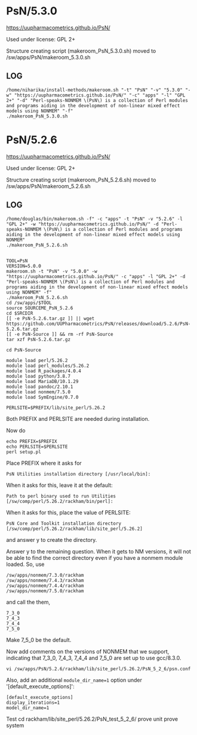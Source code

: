 PsN/5.3.0
========================

<https://uupharmacometrics.github.io/PsN/>

Used under license:
GPL 2+


Structure creating script (makeroom_PsN_5.3.0.sh) moved to /sw/apps/PsN/makeroom_5.3.0.sh

LOG
---

    /home/niharika/install-methods/makeroom.sh "-t" "PsN" "-v" "5.3.0" "-w" "https://uupharmacometrics.github.io/PsN/" "-c" "apps" "-l" "GPL 2+" "-d" "Perl-speaks-NONMEM \(PsN\) is a collection of Perl modules and programs aiding in the development of non-linear mixed effect models using NONMEM" "-f"
    ./makeroom_PsN_5.3.0.sh
PsN/5.2.6
========================

<https://uupharmacometrics.github.io/PsN/>

Used under license:
GPL 2+


Structure creating script (makeroom_PsN_5.2.6.sh) moved to /sw/apps/PsN/makeroom_5.2.6.sh

LOG
---

    /home/douglas/bin/makeroom.sh -f" -c "apps" -t "PsN" -v "5.2.6" -l "GPL 2+" -w "https://uupharmacometrics.github.io/PsN/" -d "Perl-speaks-NONMEM \(PsN\) is a collection of Perl modules and programs aiding in the development of non-linear mixed effect models using NONMEM"
    ./makeroom_PsN_5.2.6.sh


    TOOL=PsN
    VERSION=5.0.0
    makeroom.sh -t "PsN" -v "5.0.0" -w "https://uupharmacometrics.github.io/PsN/" -c "apps" -l "GPL 2+" -d "Perl-speaks-NONMEM \(PsN\) is a collection of Perl modules and programs aiding in the development of non-linear mixed effect models using NONMEM" -f"
    ./makeroom_PsN_5.2.6.sh
    cd /sw/apps/$TOOL
    source SOURCEME_PsN_5.2.6
    cd $SRCDIR
    [[ -e PsN-5.2.6.tar.gz ]] || wget https://github.com/UUPharmacometrics/PsN/releases/download/5.2.6/PsN-5.2.6.tar.gz
    [[ -e PsN-Source ]] && rm -rf PsN-Source
    tar xzf PsN-5.2.6.tar.gz

    cd PsN-Source

    module load perl/5.26.2
    module load perl_modules/5.26.2
    module load R_packages/4.0.4
    module load python/3.8.7
    module load MariaDB/10.1.29
    module load pandoc/2.10.1
    module load nonmem/7.5.0
    module load SymEngine/0.7.0

    PERLSITE=$PREFIX/lib/site_perl/5.26.2

Both PREFIX and PERLSITE are needed during installation.

Now do

    echo PREFIX=$PREFIX
    echo PERLSITE=$PERLSITE
    perl setup.pl

Place PREFIX where it asks for

    PsN Utilities installation directory [/usr/local/bin]:

When it asks for this, leave it at the default:

    Path to perl binary used to run Utilities [/sw/comp/perl/5.26.2/rackham/bin/perl]:

When it asks for this, place the value of PERLSITE:

    PsN Core and Toolkit installation directory [/sw/comp/perl/5.26.2/rackham/lib/site_perl/5.26.2]

and answer y to create the directory.

Answer y to the remaining question.  When it gets to NM versions, it will not
be able to find the correct directory even if you have a nonmem module loaded.
So, use

    /sw/apps/nonmem/7.3.0/rackham
    /sw/apps/nonmem/7.4.3/rackham
    /sw/apps/nonmem/7.4.4/rackham
    /sw/apps/nonmem/7.5.0/rackham

and call the them,

    7_3_0
    7_4_3
    7_4_4
    7_5_0

Make 7_5_0 be the default.

Now add comments on the versions of NONMEM that we support, indicating that
7_3_0, 7_4_3, 7_4_4 and 7_5_0 are set up to use gcc/8.3.0.

    vi /sw/apps/PsN/5.2.6/rackham/lib/site_perl/5.26.2/PsN_5_2_6/psn.conf

Also, add an additional `module_dir_name=1` option under '[default_execute_options]':

    [default_execute_options]
    display_iterations=1
    model_dir_name=1

Test 
    cd rackham/lib/site_perl/5.26.2/PsN_test_5_2_6/
    prove unit
    prove system
